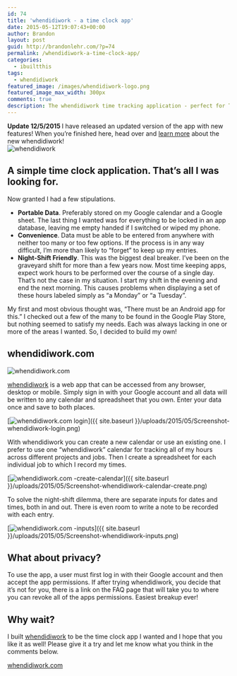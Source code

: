 ```yaml
---
id: 74
title: 'whendidiwork - a time clock app'
date: 2015-05-12T19:07:43+00:00
author: Brandon
layout: post
guid: http://brandonlehr.com/?p=74
permalink: /whendidiwork-a-time-clock-app/
categories:
  - ibuiltthis
tags:
  - whendidiwork
featured_image: /images/whendidiwork-logo.png
featured_image_max_width: 300px
comments: true
description: The whendidiwork time tracking application - perfect for Third Shifters
---
```

<div class="well well-lg">
  <strong>Update 12/5/2015 </strong>I have released an updated version of the app with new features! When you&#8217;re finished here, head over and <a href="{{ site.url }}{% post_url 2015-12-06-new-and-improved-whendidiwork-com %}">learn more</a> about the new whendidiwork!
</div>

<img src="{{ site.baseurl }}{{ page.featured_image }}" alt="whendidiwork" class="img-md img-center" />

## A simple time clock application. That&#8217;s all I was looking for.

Now granted I had a few stipulations.

<ul class="post-list">
  <li>
    <strong>Portable Data</strong>. Preferably stored on my Google calendar and a Google sheet. The last thing I wanted was for everything to be locked in an app database, leaving me empty handed if I switched or wiped my phone.
  </li>
  <li>
    <strong>Convenience</strong>. Data must be able to be entered from anywhere with neither too many or too few options. If the process is in any way difficult, I&#8217;m more than likely to &#8220;forget&#8221; to keep up my entries.
  </li>
  <li>
    <strong> Night-Shift Friendly</strong>. This was the biggest deal breaker. I&#8217;ve been on the graveyard shift for more than a few years now. Most time keeping apps, expect work hours to be performed over the course of a single day. That&#8217;s not the case in my situation. I start my shift in the evening and end the next morning. This causes problems when displaying a set of these hours labeled simply as &#8220;a Monday&#8221; or &#8220;a Tuesday&#8221;.
  </li>
</ul>

My first and most obvious thought was, &#8220;There must be an Android app for this.&#8221; I checked out a few of the many to be found in the Google Play Store, but nothing seemed to satisfy my needs. Each was always lacking in one or more of the areas I wanted. So, I decided to build my own!<!--more-->

## whendidiwork.com

<img class="img-rounded img-border" src="{{ site.baseurl }}/uploads/2015/05/screenshot_whendidiwork1.gif?w=640&#038;ssl=1" alt="whendidiwork.com" data-recalc-dims="1" />

[whendidiwork](http://whendidiwork.com) is a web app that can be accessed from any browser, desktop or mobile. Simply sign in with your Google account and all data will be written to any calendar and spreadsheet that you own. Enter your data once and save to both places.

[<img class="img-rounded img-border" src="{{ site.baseurl }}/uploads/2015/05/Screenshot-whendidiwork-login-1024x377.png?fit=640%2C236" alt="whendidiwork.com login" srcset="{{ site.baseurl }}/uploads/2015/05/Screenshot-whendidiwork-login.png?resize=1024%2C377 1024w, {{ site.baseurl }}/uploads/2015/05/Screenshot-whendidiwork-login.png?resize=300%2C110 300w, {{ site.baseurl }}/uploads/2015/05/Screenshot-whendidiwork-login.png?w=1204 1204w" sizes="(max-width: 640px) 100vw, 640px" data-recalc-dims="1" />]({{ site.baseurl }}/uploads/2015/05/Screenshot-whendidiwork-login.png)

With whendidiwork you can create a new calendar or use an existing one. I prefer to use one &#8220;whendidiwork&#8221; calendar for tracking all of my hours across different projects and jobs. Then I create a spreadsheet for each individual job to which I record my times.

[<img class="img-rounded img-border" src="{{ site.baseurl }}/uploads/2015/05/Screenshot-whendidiwork-calendar-create-1024x425.png?fit=640%2C266" alt="whendidiwork.com -create-calendar" srcset="{{ site.baseurl }}/uploads/2015/05/Screenshot-whendidiwork-calendar-create.png?resize=1024%2C425 1024w, {{ site.baseurl }}/uploads/2015/05/Screenshot-whendidiwork-calendar-create.png?resize=300%2C124 300w, {{ site.baseurl }}/uploads/2015/05/Screenshot-whendidiwork-calendar-create.png?w=1184 1184w" sizes="(max-width: 640px) 100vw, 640px" data-recalc-dims="1" />]({{ site.baseurl }}/uploads/2015/05/Screenshot-whendidiwork-calendar-create.png)

To solve the night-shift dilemma, there are separate inputs for dates and times, both in and out. There is even room to write a note to be recorded with each entry.

[<img class="img-rounded img-border" src="{{ site.baseurl }}/uploads/2015/05/Screenshot-whendidiwork-inputs.png?fit=640%2C464" alt="whendidiwork.com -inputs" srcset="{{ site.baseurl }}/uploads/2015/05/Screenshot-whendidiwork-inputs.png?w=1015 1015w, {{ site.baseurl }}/uploads/2015/05/Screenshot-whendidiwork-inputs.png?resize=300%2C218 300w" sizes="(max-width: 640px) 100vw, 640px" data-recalc-dims="1" />]({{ site.baseurl }}/uploads/2015/05/Screenshot-whendidiwork-inputs.png)

## What about privacy?

To use the app, a user must first log in with their Google account and then accept the app permissions. If after trying whendidiwork, you decide that it&#8217;s not for you, there is a link on the FAQ page that will take you to where you can revoke all of the apps permissions. Easiest breakup ever!

## Why wait?

I built [whendidiwork](http://whendidiwork.com) to be the time clock app I wanted and I hope that you like it as well! Please give it a try and let me know what you think in the comments below.

[whendidiwork.com](http://whendidiwork.com)

&nbsp;
